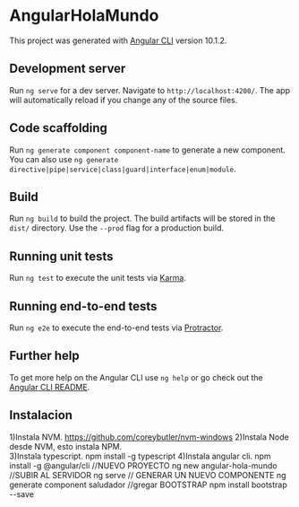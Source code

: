 # AngularHolaMundo

This project was generated with [Angular CLI](https://github.com/angular/angular-cli) version 10.1.2.

## Development server

Run `ng serve` for a dev server. Navigate to `http://localhost:4200/`. The app will automatically reload if you change any of the source files.

## Code scaffolding

Run `ng generate component component-name` to generate a new component. You can also use `ng generate directive|pipe|service|class|guard|interface|enum|module`.

## Build

Run `ng build` to build the project. The build artifacts will be stored in the `dist/` directory. Use the `--prod` flag for a production build.

## Running unit tests

Run `ng test` to execute the unit tests via [Karma](https://karma-runner.github.io).

## Running end-to-end tests

Run `ng e2e` to execute the end-to-end tests via [Protractor](http://www.protractortest.org/).

## Further help

To get more help on the Angular CLI use `ng help` or go check out the [Angular CLI README](https://github.com/angular/angular-cli/blob/master/README.md).

## Instalacion
1)Instala NVM.										https://github.com/coreybutler/nvm-windows
2)Instala Node desde NVM, esto instala NPM.			
3)Instala typescript.								npm install -g typescript
4)Instala angular cli.								npm install -g @angular/cli
//NUEVO PROYECTO									ng new angular-hola-mundo
//SUBIR AL SERVIDOR									ng serve
// GENERAR UN NUEVO COMPONENTE						ng generate component saludador
//gregar BOOTSTRAP									npm install bootstrap --save